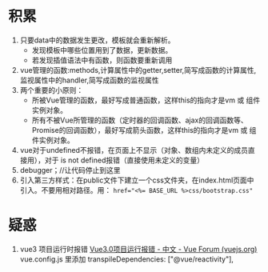 # 积累
1. 只要data中的数据发生更改，模板就会重新解析。
    - 发现模板中哪些位置用到了数据，更新数据。
    - 若发现插值语法中有函数，则函数要重新调用
2. vue管理的函数:methods,计算属性中的getter,setter,简写成函数的计算属性,监视属性中的handler,简写成函数的监视属性
3. 两个重要的小原则：
    -  所被Vue管理的函数，最好写成普通函数，这样this的指向才是vm 或 组件实例对象。
    -  所有不被Vue所管理的函数（定时器的回调函数、ajax的回调函数等、Promise的回调函数），最好写成箭头函数，这样this的指向才是vm 或 组件实例对象。
4.  vue对于undefined不报错，在页面上不显示（对象、数组内未定义的成员直接用），对于 is not defined报错（直接使用未定义的变量）
5.  debugger；//让代码停止到这里
6. 引入第三方样式：在public文件下建立一个css文件夹，在index.html页面中引入。不要用相对路径。用：
	`href="<%= BASE_URL %>css/bootstrap.css"`

# 疑惑
1. vue3 项目运行时报错
[Vue3.0项目运行报错 - 中文 - Vue Forum (vuejs.org)](https://forum.vuejs.org/t/vue3-0/118576)
vue.config.js 里添加 transpileDependencies: ["@vue/reactivity"],








